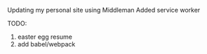 Updating my personal site using Middleman
Added service worker

TODO:

1. easter egg resume
2. add babel/webpack